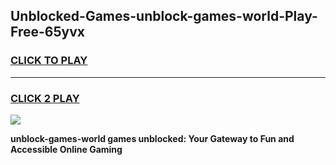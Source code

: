 
## Unblocked-Games-unblock-games-world-Play-Free-65yvx
<h3>
<a href="https://premium76.site?title=unblock-games-world&ref=24M">CLICK TO PLAY</a></h3>
<hr>

<h3>
<a href="https://premium76.site?title=unblock-games-world&ref=24M">CLICK 2 PLAY</a>
  
</h3>

<a href="https://premium76.site?title=unblock-games-world&ref=24M"><img src="https://clearcache.store/games.png"></a>


**unblock-games-world games unblocked: Your Gateway to Fun and Accessible Online Gaming**
